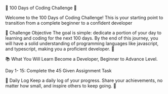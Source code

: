 🚀 100 Days of Coding Challenge 🚀

Welcome to the 100 Days of Coding Challenge! This is your starting point to transition from a complete beginner to a confident developer

🎯 Challenge Objective The goal is simple: dedicate a portion of your day to learning and coding for the next 100 days. By the end of this journey, you will have a solid understanding of programming languages like javascript, and typescript, making you a proficient developer. 🌈

📚 What You Will Learn Become a Developer, Beginner to Advance Level.

Day 1- 15: Complete the 45 Given Assignment Task

📝 Daily Log Keep a daily log of your progress. Share your achievements, no matter how small, and inspire others to keep going. 💪
